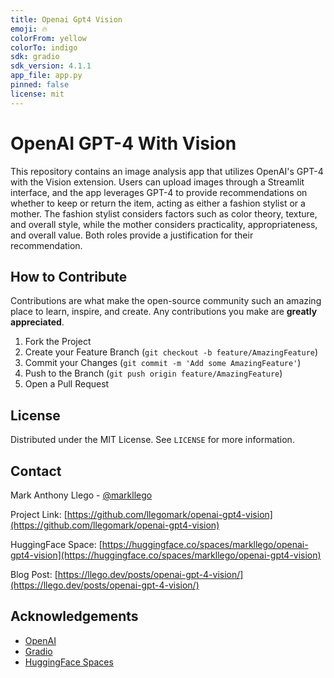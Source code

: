 ```yaml
---
title: Openai Gpt4 Vision
emoji: 🔥
colorFrom: yellow
colorTo: indigo
sdk: gradio
sdk_version: 4.1.1
app_file: app.py
pinned: false
license: mit
---
```


# OpenAI GPT-4 With Vision

This repository contains an image analysis app that utilizes OpenAI's GPT-4 with the Vision extension. Users can upload images through a Streamlit interface, and the app leverages GPT-4 to provide recommendations on whether to keep or return the item, acting as either a fashion stylist or a mother. The fashion stylist considers factors such as color theory, texture, and overall style, while the mother considers practicality, appropriateness, and overall value. Both roles provide a justification for their recommendation.

## How to Contribute

Contributions are what make the open-source community such an amazing place to learn, inspire, and create. Any contributions you make are **greatly appreciated**.

1. Fork the Project
2. Create your Feature Branch (`git checkout -b feature/AmazingFeature`)
3. Commit your Changes (`git commit -m 'Add some AmazingFeature'`)
4. Push to the Branch (`git push origin feature/AmazingFeature`)
5. Open a Pull Request

## License

Distributed under the MIT License. See `LICENSE` for more information.

## Contact

Mark Anthony Llego - [@markllego](https://twitter.com/markllego)

Project Link: [https://github.com/llegomark/openai-gpt4-vision](https://github.com/llegomark/openai-gpt4-vision)

HuggingFace Space: [https://huggingface.co/spaces/markllego/openai-gpt4-vision](https://huggingface.co/spaces/markllego/openai-gpt4-vision)

Blog Post: [https://llego.dev/posts/openai-gpt-4-vision/](https://llego.dev/posts/openai-gpt-4-vision/)

## Acknowledgements

- [OpenAI](https://openai.com/)
- [Gradio](https://gradio.app/)
- [HuggingFace Spaces](https://huggingface.co/spaces)